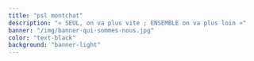 ```yaml
---
title: "psl montchat"
description: "« SEUL, on va plus vite ; ENSEMBLE on va plus loin »"
banner: "/img/banner-qui-sommes-nous.jpg"
color: "text-black"
background: "banner-light"
---
```

